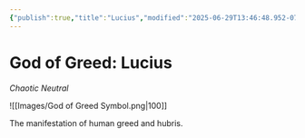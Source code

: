 ```yaml
---
{"publish":true,"title":"Lucius","modified":"2025-06-29T13:46:48.952-07:00","cssclasses":""}
---
```




# God of Greed: Lucius
*Chaotic Neutral*

![[Images/God of Greed Symbol.png|100]]

The manifestation of human greed and hubris.
